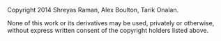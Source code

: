 Copyright 2014 Shreyas Raman, Alex Boulton, Tarik Onalan.

None of this work or its derivatives may be used, privately or otherwise, without express written consent of the copyright holders listed above.
